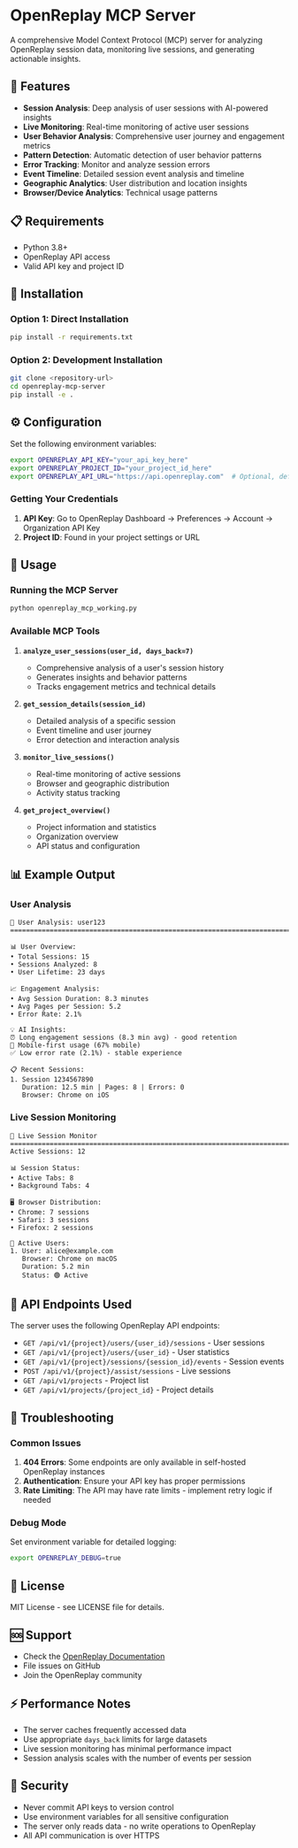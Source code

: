 # OpenReplay MCP Server

A comprehensive Model Context Protocol (MCP) server for analyzing OpenReplay session data, monitoring live sessions, and generating actionable insights.

## 🚀 Features

- **Session Analysis**: Deep analysis of user sessions with AI-powered insights
- **Live Monitoring**: Real-time monitoring of active user sessions
- **User Behavior Analysis**: Comprehensive user journey and engagement metrics
- **Pattern Detection**: Automatic detection of user behavior patterns
- **Error Tracking**: Monitor and analyze session errors
- **Event Timeline**: Detailed session event analysis and timeline
- **Geographic Analytics**: User distribution and location insights
- **Browser/Device Analytics**: Technical usage patterns

## 📋 Requirements

- Python 3.8+
- OpenReplay API access
- Valid API key and project ID

## 🔧 Installation

### Option 1: Direct Installation
```bash
pip install -r requirements.txt
```

### Option 2: Development Installation
```bash
git clone <repository-url>
cd openreplay-mcp-server
pip install -e .
```

## ⚙️ Configuration

Set the following environment variables:

```bash
export OPENREPLAY_API_KEY="your_api_key_here"
export OPENREPLAY_PROJECT_ID="your_project_id_here"
export OPENREPLAY_API_URL="https://api.openreplay.com"  # Optional, defaults to public API
```

### Getting Your Credentials

1. **API Key**: Go to OpenReplay Dashboard → Preferences → Account → Organization API Key
2. **Project ID**: Found in your project settings or URL

## 🚀 Usage

### Running the MCP Server

```bash
python openreplay_mcp_working.py
```

### Available MCP Tools

1. **`analyze_user_sessions(user_id, days_back=7)`**
   - Comprehensive analysis of a user's session history
   - Generates insights and behavior patterns
   - Tracks engagement metrics and technical details

2. **`get_session_details(session_id)`**
   - Detailed analysis of a specific session
   - Event timeline and user journey
   - Error detection and interaction analysis

3. **`monitor_live_sessions()`**
   - Real-time monitoring of active sessions
   - Browser and geographic distribution
   - Activity status tracking

4. **`get_project_overview()`**
   - Project information and statistics
   - Organization overview
   - API status and configuration

## 📊 Example Output

### User Analysis
```
👤 User Analysis: user123
================================================================================

📊 User Overview:
• Total Sessions: 15
• Sessions Analyzed: 8
• User Lifetime: 23 days

📈 Engagement Analysis:
• Avg Session Duration: 8.3 minutes
• Avg Pages per Session: 5.2
• Error Rate: 2.1%

💡 AI Insights:
⏰ Long engagement sessions (8.3 min avg) - good retention
📱 Mobile-first usage (67% mobile)
✅ Low error rate (2.1%) - stable experience

📋 Recent Sessions:
1. Session 1234567890
   Duration: 12.5 min | Pages: 8 | Errors: 0
   Browser: Chrome on iOS
```

### Live Session Monitoring
```
🔴 Live Session Monitor
================================================================================
Active Sessions: 12

📊 Session Status:
• Active Tabs: 8
• Background Tabs: 4

🖥️ Browser Distribution:
• Chrome: 7 sessions
• Safari: 3 sessions
• Firefox: 2 sessions

👥 Active Users:
1. User: alice@example.com
   Browser: Chrome on macOS
   Duration: 5.2 min
   Status: 🟢 Active
```

## 🔧 API Endpoints Used

The server uses the following OpenReplay API endpoints:

- `GET /api/v1/{project}/users/{user_id}/sessions` - User sessions
- `GET /api/v1/{project}/users/{user_id}` - User statistics  
- `GET /api/v1/{project}/sessions/{session_id}/events` - Session events
- `POST /api/v1/{project}/assist/sessions` - Live sessions
- `GET /api/v1/projects` - Project list
- `GET /api/v1/projects/{project_id}` - Project details

## 🐛 Troubleshooting

### Common Issues

1. **404 Errors**: Some endpoints are only available in self-hosted OpenReplay instances
2. **Authentication**: Ensure your API key has proper permissions
3. **Rate Limiting**: The API may have rate limits - implement retry logic if needed

### Debug Mode

Set environment variable for detailed logging:
```bash
export OPENREPLAY_DEBUG=true
```

## 📝 License

MIT License - see LICENSE file for details.

## 🆘 Support

- Check the [OpenReplay Documentation](https://docs.openreplay.com)
- File issues on GitHub
- Join the OpenReplay community

## ⚡ Performance Notes

- The server caches frequently accessed data
- Use appropriate `days_back` limits for large datasets
- Live session monitoring has minimal performance impact
- Session analysis scales with the number of events per session

## 🔐 Security

- Never commit API keys to version control
- Use environment variables for all sensitive configuration
- The server only reads data - no write operations to OpenReplay
- All API communication is over HTTPS